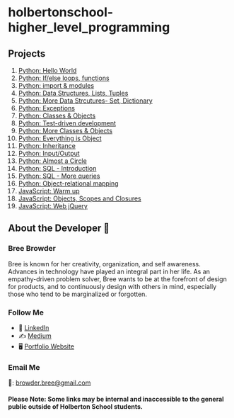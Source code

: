 # holbertonschool-higher_level_programming

## Projects

1. [Python: Hello World](https://intranet.hbtn.io/projects/231)
2. [Python: If/else loops, functions](https://intranet.hbtn.io/projects/233)
3. [Python: import & modules](https://intranet.hbtn.io/projects/239)
4. [Python: Data Structures, Lists, Tuples](https://intranet.hbtn.io/projects/241)
5. [Python: More Data Strcutures- Set, Dictionary](https://intranet.hbtn.io/projects/243)
6. [Python: Exceptions](https://intranet.hbtn.io/projects/245)
7. [Python: Classes & Objects](https://intranet.hbtn.io/projects/247)
8. [Python: Test-driven development](https://intranet.hbtn.io/projects/246)
9. [Python: More Classes & Objects](https://intranet.hbtn.io/projects/250)
10. [Python: Everything is Object](https://intranet.hbtn.io/projects/252)
11. [Python: Inheritance](https://intranet.hbtn.io/projects/254)
12. [Python: Input/Output](https://intranet.hbtn.io/projects/260)
13. [Python: Almost a Circle](https://intranet.hbtn.io/projects/331)
14. [Python: SQL - Introduction](https://intranet.hbtn.io/projects/272)
15. [Python: SQL - More queries](https://intranet.hbtn.io/projects/274)
16. [Python: Object-relational mapping](https://intranet.hbtn.io/projects/283)
17. [JavaScript: Warm up](https://intranet.hbtn.io/projects/303)
18. [JavaScript: Objects, Scopes and Closures](https://intranet.hbtn.io/projects/304)
19. [JavaScript: Web jQuery](https://intranet.hbtn.io/projects/305)

## About the Developer  💬

### Bree Browder

Bree is known for her creativity, organization, and self awareness. Advances in technology have played an integral part in her life. As an empathy-driven problem solver, Bree wants to be at the forefront of design for products, and to continuously design with others in mind, especially those who tend to be marginalized or forgotten.

### Follow Me

- 📁 [LinkedIn](https://www.linkedin.com/in/breebrowder/)
- ✍️ [Medium](https://medium.com/@breebrowder)
- 🖥️ [Portfolio Website](https://breebrowder.github.io)

### Email Me
📩: browder.bree@gmail.com


#### Please Note: Some links may be internal and inaccessible to the general public outside of Holberton School students.
